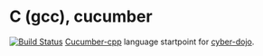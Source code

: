 # C (gcc), cucumber

[![Build Status](https://travis-ci.org/cyber-dojo-languages/gcc-cucumber.svg?branch=master)](https://travis-ci.org/cyber-dojo-languages/gcc-cucumber)
[Cucumber-cpp](https://github.com/cucumber/cucumber-cpp) language startpoint for [cyber-dojo](https://github.com/cyber-dojo/cyber-dojo).
